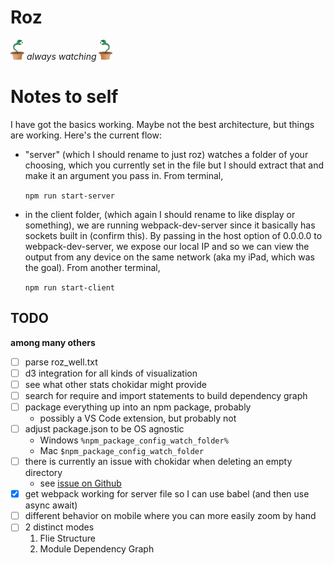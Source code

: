 
# Roz
![logo](./docs/images/roz_32.png) *always watching* ![logo](./docs/images/roz_32_reverse.png)


# Notes to self
I have got the basics working. Maybe not the best architecture, but things are working. Here's the current flow:
- "server" (which I should rename to just roz) watches a folder of your choosing, which you currently set in the file but I should extract that and make it an argument you pass in. From terminal,

  `npm run start-server`
  
- in the client folder, (which again I should rename to like display or something), we are running webpack-dev-server since it basically has sockets built in (confirm this). By passing in the host option of 0.0.0.0 to webpack-dev-server, we expose our local IP and so we can view the output from any device on the same network (aka my iPad, which was the goal). From another terminal,

  `npm run start-client`

## TODO
**among many others**
- [ ] parse roz_well.txt
- [ ] d3 integration for all kinds of visualization
- [ ] see what other stats chokidar might provide
- [ ] search for require and import statements to build dependency graph
- [ ] package everything up into an npm package, probably
  - possibly a VS Code extension, but probably not
- [ ] adjust package.json to be OS agnostic
  - Windows `%npm_package_config_watch_folder%`
  - Mac `$npm_package_config_watch_folder`
- [ ] there is currently an issue with chokidar when deleting an empty directory
  - see [issue on Github](https://github.com/paulmillr/chokidar/issues/566)
- [x] get webpack working for server file so I can use babel (and then use async await)
- [ ] different behavior on mobile where you can more easily zoom by hand
- [ ] 2 distinct modes
  1. Flie Structure
  1. Module Dependency Graph